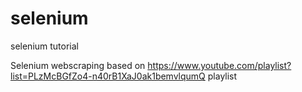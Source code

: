# selenium
selenium tutorial

Selenium webscraping based on https://www.youtube.com/playlist?list=PLzMcBGfZo4-n40rB1XaJ0ak1bemvlqumQ playlist

